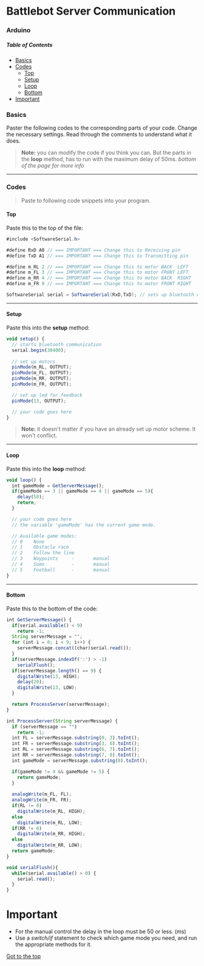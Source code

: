 # Battlebot Server Communication
### Arduino
##### Table of Contents  
 - [Basics](#Basics)  
 - [Codes](#Codes)
    -  [Top](#Top)
    -  [Setup](#Setup)
    -  [Loop](#Loop)
    -  [Bottom](#Bottom)
 - [Important](#Important)

### Basics
Paster the following codes to the corresponding parts of your code. Change the necessary settings. Read through the comments to understand what it does.

> **Note:** you can modify the code if you think you can. But the parts in the **loop** method, has to run with the maximum delay of 50ms. _bottom of the page for more info_

---
### Codes
> Paste to following code snippets into your program.

#### Top
Paste this to the top of the file:
```java
#include <SoftwareSerial.h>

#define RxD A0 // === IMPORTANT === Change this to Receiving pin
#define TxD A1 // === IMPORTANT === Change this to Transmitting pin

#define m_RL 2 // === IMPORTANT === Change this to motor BACK  LEFT
#define m_FL 3 // === IMPORTANT === Change this to motor FRONT LEFT
#define m_RR 4 // === IMPORTANT === Change this to motor BACK  RIGHT
#define m_FR 9 // === IMPORTANT === Change this to motor FRONT RIGHT

SoftwareSerial serial = SoftwareSerial(RxD,TxD); // sets up bluetooth communication
```
---
#### Setup
Paste this into the **setup** method:
```javascript
void setup() {
  // starts bluetooth communication
  serial.begin(38400);
  
  // set up motors
  pinMode(m_RL, OUTPUT);
  pinMode(m_FL, OUTPUT);
  pinMode(m_RR, OUTPUT);
  pinMode(m_FR, OUTPUT);

  // set up led for feedback
  pinMode(13, OUTPUT);

  // your code goes here
}
```
> **Note:** it doesn't matter if you have an already set up motor scheme. It won't conflict.
---
#### Loop
Paste this into the **loop** method:
```javascript
void loop() {
  int gameMode = GetServerMessage();
  if(gameMode == 3 || gameMode == 4 || gameMode == 5){
    delay(50);
    return;
  }

  // your code goes here
  // the variable 'gameMode' has the current game mode.

  // Available game modes:
  // 0    None
  // 1    Obstacle race
  // 2    Follow the line
  // 3    Waypoints     -       manual
  // 4    Sumo          -       manual
  // 5    Football      -       manual
}
```
---
#### Bottom
Paste this to the bottom of the code:
```javascript
int GetServerMessage() {
  if(serial.available() < 9)
    return -1;
  String serverMessage = "";
  for (int i = 0; i < 9; i++) {
    serverMessage.concat((char)serial.read());
  }
  if(serverMessage.indexOf(':') > -1)
    serialFlush();
  if(serverMessage.length() == 9) {
    digitalWrite(13, HIGH);
    delay(20);
    digitalWrite(13, LOW);
  }

  return ProcessServer(serverMessage);
}

int ProcessServer(String serverMessage) {
  if (serverMessage == "")
    return -1;
  int FL = serverMessage.substring(0, 3).toInt();
  int FR = serverMessage.substring(3, 6).toInt();
  int RL = serverMessage.substring(6, 7).toInt();
  int RR = serverMessage.substring(7, 8).toInt();
  int gameMode = serverMessage.substring(8).toInt();

  if(gameMode != 4 && gameMode != 5) {
    return gameMode;
  }
  
  analogWrite(m_FL, FL);
  analogWrite(m_FR, FR);
  if(RL != 0)
    digitalWrite(m_RL, HIGH);
  else
    digitalWrite(m_RL, LOW);
  if(RR != 0)
    digitalWrite(m_RR, HIGH);
  else
    digitalWrite(m_RR, LOW);
  return gameMode;
}

void serialFlush(){
  while(serial.available() > 0) {
    serial.read();
  }
} 
```
# Important
 - For the manual control the delay in the loop must be 50 or less. (ms)
 - Use a _switch/if_ statement to check which game mode you need, and run the appropriate methods for it.
 
 [Got to the top](#Arduino)
